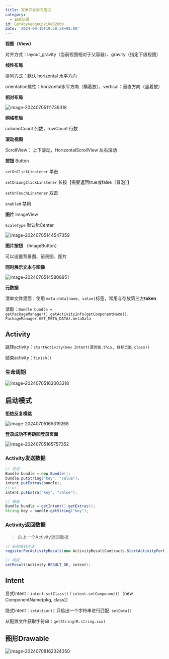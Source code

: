 ```yaml
---
title: 安卓开发学习笔记
category:
  - 日志记录
id: GpYAbyXe6geGpkikN320bO
date: '2024-09-19T19:50:38+08:00'
---
```


**视图（View）**

对齐方式：layout_gravity（当前视图相对于父容器）、gravity（指定下级视图）

**线性布局**

排列方式：默认 horizontal 水平方向

orientation属性：horizontal水平方向（横着放），vertical：垂直方向（竖着放）

**相对布局**

![image-20240705111736318](https://pic.juyovo.com/images/137fa261f18a7922cdb1188dd425bc39.png)

**网格布局**

columnCount  列数，rowCount  行数

**滚动视图**

ScrollView： 上下滚动，HorizontalScrollView 左右滚动

**按钮** Button

`setOnClickLinstener` 单击

`setOnLongClickLinstener` 长按【需要返回true或false（冒泡）】

`setOnTouchLinstener` 双击

`enabled` 禁用

**图片** ImageView

`ScaleType`  默认fitCenter

![image-20240705144547359](https://pic.juyovo.com/images/2c1e2dcbd0422c6e149a890f3d1ef094.png)

**图片按钮** （ImageButton）

可以设置背景图、前景图、图片

**同时展示文本与图像**

![image-20240705145808951](https://pic.juyovo.com/images/7738ea1e1c4fc58ede11919f504cc6f0.png)

**元数据**

清单文件里面：使用 `meta-data[name, value]`标签，常用与存放第三方**token**

读取：`Bundle bundle = getPackageManager().getActivityInfo(getComponentName(), PackageManager.GET_META_DATA).metaData`

## Activity

跳转activity：`startActivity(new Intent(源页面.this, 目标页面.class))`

结束activity：`finish()`

### 生命周期

![image-20240705162003318](https://pic.juyovo.com/images/84051b8305053d30260c77c1d1aa61fc.png)

## 启动模式

**拒绝反复横跳**

![image-20240705165319268](https://pic.juyovo.com/images/2e0d5c56461b0614d57e45a73437e8db.png)

**登录成功不再跳回登录页面**

![image-20240705165757352](https://pic.juyovo.com/images/32c50b1847886c946e9377593fd27f47.png)

### Activity发送数据

```java
// 发送
Bundle bundle = new Bundle();
bundle.putString("key", "value");
intent.putExtras(bundle);
// or
intent.putExtra("key", "value");

// 接收
Bundle bundle = getIntent().getExtras();
String key = bundle.getString("key");
```

### Activity返回数据

> 向上一个Activity返回数据

```java
// 新的跳转方法
registerForActivityResult(new ActivityResultContracts.StartActivityForResult(), new ActivityResultCallback<ActivityResult>())

// 响应
setResult(Activity.RESULT_OK, intent);
```

## Intent

显式Intent：`intent.setClass()` / `intent.setComponent()`（new ComponentName(pkg, class)）

隐式Intent：`setAction()`  只给出一个字符串进行匹配. `setData()`

从配置文件获取字符串：`getString(R.string.xxx)`



## 图形Drawable

![image-20240708162324350](https://pic.juyovo.com/images/76eabceb91287a8b61ccb05483401ada.png)
